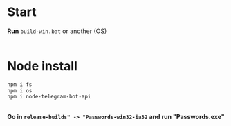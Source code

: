 # Start
**Run** ``build-win.bat`` or another (OS)
<br>
<br>
# Node install

`` npm i fs ``
<br>
`` npm i os ``
<br>
`` npm i node-telegram-bot-api ``
<br>
<br>


**Go in ``release-builds" -> "Passwords-win32-ia32`` and run "Passwords.exe"**